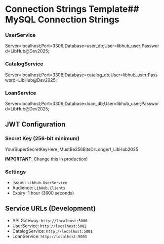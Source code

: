 # Connection Strings Template## MySQL Connection Strings
### UserService
Server=localhost;Port=3306;Database=user_db;User=libhub_user;Password=LibHub@Dev2025;

### CatalogService
Server=localhost;Port=3306;Database=catalog_db;User=libhub_user;Password=LibHub@Dev2025;

### LoanService
Server=localhost;Port=3306;Database=loan_db;User=libhub_user;Password=LibHub@Dev2025;

## JWT Configuration
### Secret Key (256-bit minimum)
YourSuperSecretKeyHere_MustBe256BitsOrLonger!_LibHub2025

**IMPORTANT**: Change this in production!

### Settings
- Issuer: `LibHub.UserService`
- Audience: `LibHub.Clients`
- Expiry: 1 hour (3600 seconds)

## Service URLs (Development)

- API Gateway: `http://localhost:5000`
- UserService: `http://localhost:5002`
- CatalogService: `http://localhost:5001`
- LoanService: `http://localhost:5003`
